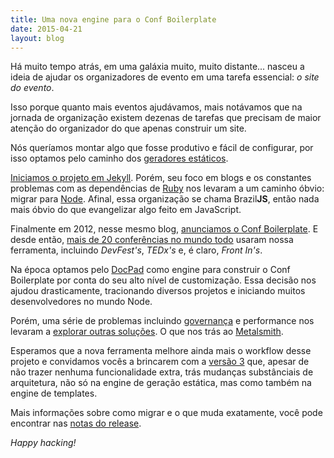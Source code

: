```yaml
---
title: Uma nova engine para o Conf Boilerplate
date: 2015-04-21
layout: blog
---
```


Há muito tempo atrás, em uma galáxia muito, muito distante... nasceu a ideia de ajudar os organizadores de evento em uma tarefa essencial: *o site do evento*.

Isso porque quanto mais eventos ajudávamos, mais notávamos que na jornada de organização existem dezenas de tarefas que precisam de maior atenção do organizador do que apenas construir um site.

Nós queríamos montar algo que fosse produtivo e fácil de configurar, por isso optamos pelo caminho dos [geradores estáticos](https://www.staticgen.com/).

[Iniciamos o projeto em Jekyll](https://github.com/braziljs/conf-boilerplate/tree/v1.0.0). Porém, seu foco em blogs e os constantes problemas com as dependências de [Ruby](https://www.ruby-lang.org/en/) nos levaram a um caminho óbvio: migrar para [Node](http://nodejs.org/). Afinal, essa organização se chama Brazil**JS**, então nada mais óbvio do que evangelizar algo feito em JavaScript.

Finalmente em 2012, nesse mesmo blog, [anunciamos o Conf Boilerplate](http://braziljs.org/blog/apresentando-conf-boilerplate/). E desde então, [mais de 20 conferências no mundo todo](https://github.com/braziljs/conf-boilerplate#showcase) usaram nossa ferramenta, incluindo *DevFest's*, *TEDx's* e, é claro, *Front In's*.

Na época optamos pelo [DocPad](https://docpad.org/) como engine para construir o Conf Boilerplate por conta do seu alto nível de customização. Essa decisão nos ajudou drasticamente, tracionando diversos projetos e iniciando muitos desenvolvedores no mundo Node.

Porém, uma série de problemas incluindo [governança](https://github.com/docpad/docpad/issues/821) e performance nos levaram a [explorar outras soluções](https://github.com/braziljs/conf-boilerplate/issues/109). O que nos trás ao [Metalsmith](http://www.metalsmith.io/).

Esperamos que a nova ferramenta melhore ainda mais o workflow desse projeto e convidamos vocês a brincarem com a [versão 3](https://github.com/braziljs/conf-boilerplate/releases/tag/v3.0.0) que, apesar de não trazer nenhuma funcionalidade extra, trás mudanças substânciais de arquitetura, não só na engine de geração estática, mas como também na engine de templates.

Mais informações sobre como migrar e o que muda exatamente, você pode encontrar nas [notas do release](https://github.com/braziljs/conf-boilerplate/releases/tag/v3.0.0).

*Happy hacking!*